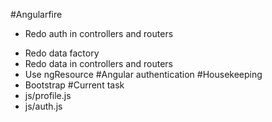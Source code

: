 #Angularfire
* Redo auth in controllers and routers
- Redo data factory
- Redo data in controllers and routers
- Use ngResource
#Angular authentication
#Housekeeping
- Bootstrap
#Current task
- js/profile.js
- js/auth.js
